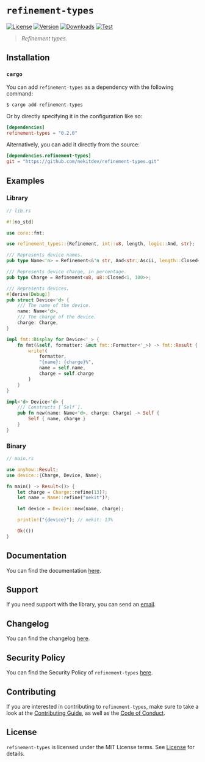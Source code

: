 # `refinement-types`

[![License][License Badge]][License]
[![Version][Version Badge]][Crate]
[![Downloads][Downloads Badge]][Crate]
[![Test][Test Badge]][Actions]

> *Refinement types.*

## Installation

### `cargo`

You can add `refinement-types` as a dependency with the following command:

```console
$ cargo add refinement-types
```

Or by directly specifying it in the configuration like so:

```toml
[dependencies]
refinement-types = "0.2.0"
```

Alternatively, you can add it directly from the source:

```toml
[dependencies.refinement-types]
git = "https://github.com/nekitdev/refinement-types.git"
```

## Examples

### Library

```rust
// lib.rs

#![no_std]

use core::fmt;

use refinement_types::{Refinement, int::u8, length, logic::And, str};

/// Represents device names.
pub type Name<'n> = Refinement<&'n str, And<str::Ascii, length::Closed<1, 32>>>;

/// Represents device charge, in percentage.
pub type Charge = Refinement<u8, u8::Closed<1, 100>>;

/// Represents devices.
#[derive(Debug)]
pub struct Device<'d> {
    /// The name of the device.
    name: Name<'d>,
    /// The charge of the device.
    charge: Charge,
}

impl fmt::Display for Device<'_> {
    fn fmt(&self, formatter: &mut fmt::Formatter<'_>) -> fmt::Result {
        write!(
            formatter,
            "{name}: {charge}%",
            name = self.name,
            charge = self.charge
        )
    }
}

impl<'d> Device<'d> {
    /// Constructs [`Self`].
    pub fn new(name: Name<'d>, charge: Charge) -> Self {
        Self { name, charge }
    }
}
```

### Binary

```rust
// main.rs

use anyhow::Result;
use device::{Charge, Device, Name};

fn main() -> Result<()> {
    let charge = Charge::refine(13)?;
    let name = Name::refine("nekit")?;

    let device = Device::new(name, charge);

    println!("{device}"); // nekit: 13%

    Ok(())
}
```

## Documentation

You can find the documentation [here][Documentation].

## Support

If you need support with the library, you can send an [email][Email].

## Changelog

You can find the changelog [here][Changelog].

## Security Policy

You can find the Security Policy of `refinement-types` [here][Security].

## Contributing

If you are interested in contributing to `refinement-types`, make sure to take a look at the
[Contributing Guide][Contributing Guide], as well as the [Code of Conduct][Code of Conduct].

## License

`refinement-types` is licensed under the MIT License terms. See [License][License] for details.

[Email]: mailto:support@nekit.dev

[Discord]: https://nekit.dev/chat

[Actions]: https://github.com/nekitdev/refinement-types/actions

[Changelog]: https://github.com/nekitdev/refinement-types/blob/main/CHANGELOG.md
[Code of Conduct]: https://github.com/nekitdev/refinement-types/blob/main/CODE_OF_CONDUCT.md
[Contributing Guide]: https://github.com/nekitdev/refinement-types/blob/main/CONTRIBUTING.md
[Security]: https://github.com/nekitdev/refinement-types/blob/main/SECURITY.md

[License]: https://github.com/nekitdev/refinement-types/blob/main/LICENSE

[Crate]: https://crates.io/crates/refinement-types
[Documentation]: https://docs.rs/refinement-types

[License Badge]: https://img.shields.io/crates/l/refinement-types
[Version Badge]: https://img.shields.io/crates/v/refinement-types
[Downloads Badge]: https://img.shields.io/crates/dr/refinement-types
[Test Badge]: https://github.com/nekitdev/refinement-types/workflows/test/badge.svg
